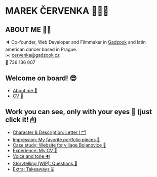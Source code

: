 # MAREK ČERVENKA 🙋🏻‍♂️

## ABOUT ME ✍🏻

🔈 Co-founder, Web Developer and Filmmaker in <a href="https://gadzook.cz">Gadzook</a> and latin american dancer based in Prague.<br>
✉️ cervenka@gadzook.cz<br>
📱 736 136 007<br> 

## Welcome on board! 😎

- [About me 📌](https://black2589.github.io/en-for-designers/03-aboutness/03-aboutness)
- [CV 📌](case-study.md)


## Work you can see, only with your eyes 👀 (just click it! 🖱)

- [Character & Description: Letter I 🗂](https://black2589.github.io/en-for-designers/03-aboutness/03-aboutness)
- [Impression: My favorite portfolio pieces 📄](https://black2589.github.io/en-for-designers/02-impression/impression)
- [Case study: Website for village Bojanovice 📓](https://black2589.github.io/en-for-designers/03-aboutness/case-study.html)
- [Experience: My CV 📝](https://black2589.github.io/en-for-designers/04-experience/04-experience)
- [Voice and tone 🔊](https://black2589.github.io/en-for-designers/05-voice-tone/voice-tone)
- [Storytelling (WIP): Questions 📎](https://black2589.github.io/en-for-designers/06-storytelling/storytelling)
- [Extra: Takeaways ⌛️](https://black2589.github.io/en-for-designers/extra-takeaways/extra)

